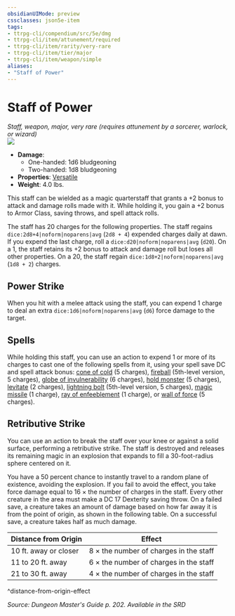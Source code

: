 ```yaml
---
obsidianUIMode: preview
cssclasses: json5e-item
tags:
- ttrpg-cli/compendium/src/5e/dmg
- ttrpg-cli/item/attunement/required
- ttrpg-cli/item/rarity/very-rare
- ttrpg-cli/item/tier/major
- ttrpg-cli/item/weapon/simple
aliases: 
- "Staff of Power"
---
```

# Staff of Power
*Staff, weapon, major, very rare (requires attunement by a sorcerer, warlock, or wizard)*  
![](/3-Mechanics/CLI/Compendium/items/img/staff-of-power.webp#right)

- **Damage**:
  - One-handed: 1d6 bludgeoning
  - Two-handed: 1d8 bludgeoning
- **Properties**: [Versatile](/3-Mechanics/CLI/Rules/item-properties.md#Versatile)
- **Weight**: 4.0 lbs.

This staff can be wielded as a magic quarterstaff that grants a +2 bonus to attack and damage rolls made with it. While holding it, you gain a +2 bonus to Armor Class, saving throws, and spell attack rolls.

The staff has 20 charges for the following properties. The staff regains `dice:2d8+4|noform|noparens|avg` (`2d8 + 4`) expended charges daily at dawn. If you expend the last charge, roll a `dice:d20|noform|noparens|avg` (`d20`). On a 1, the staff retains its +2 bonus to attack and damage roll but loses all other properties. On a 20, the staff regain `dice:1d8+2|noform|noparens|avg` (`1d8 + 2`) charges.

## Power Strike

When you hit with a melee attack using the staff, you can expend 1 charge to deal an extra `dice:1d6|noform|noparens|avg` (`d6`) force damage to the target.

## Spells

While holding this staff, you can use an action to expend 1 or more of its charges to cast one of the following spells from it, using your spell save DC and spell attack bonus: [cone of cold](/3-Mechanics/CLI/Compendium/spells/cone-of-cold.md) (5 charges), [fireball](/3-Mechanics/CLI/Compendium/spells/fireball.md) (5th-level version, 5 charges), [globe of invulnerability](/3-Mechanics/CLI/Compendium/spells/globe-of-invulnerability.md) (6 charges), [hold monster](/3-Mechanics/CLI/Compendium/spells/hold-monster.md) (5 charges), [levitate](/3-Mechanics/CLI/Compendium/spells/levitate.md) (2 charges), [lightning bolt](/3-Mechanics/CLI/Compendium/spells/lightning-bolt.md) (5th-level version, 5 charges), [magic missile](/3-Mechanics/CLI/Compendium/spells/magic-missile.md) (1 charge), [ray of enfeeblement](/3-Mechanics/CLI/Compendium/spells/ray-of-enfeeblement.md) (1 charge), or [wall of force](/3-Mechanics/CLI/Compendium/spells/wall-of-force.md) (5 charges).

## Retributive Strike

You can use an action to break the staff over your knee or against a solid surface, performing a retributive strike. The staff is destroyed and releases its remaining magic in an explosion that expands to fill a 30-foot-radius sphere centered on it.

You have a 50 percent chance to instantly travel to a random plane of existence, avoiding the explosion. If you fail to avoid the effect, you take force damage equal to 16 × the number of charges in the staff. Every other creature in the area must make a DC 17 Dexterity saving throw. On a failed save, a creature takes an amount of damage based on how far away it is from the point of origin, as shown in the following table. On a successful save, a creature takes half as much damage.

| Distance from Origin | Effect |
|----------------------|--------|
| 10 ft. away or closer | 8 × the number of charges in the staff |
| 11 to 20 ft. away | 6 × the number of charges in the staff |
| 21 to 30 ft. away | 4 × the number of charges in the staff |
^distance-from-origin-effect

*Source: Dungeon Master's Guide p. 202. Available in the <span title='Systems Reference Document (5.1)'>SRD</span>*